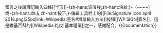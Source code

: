 留言之後請謹記輸入四條[[半形]]-{zh-hans:波浪线;zh-hant:浪紋;}-（&#126;&#126;&#126;&#126;）或-{zh-hans:单击;zh-hant:按下;}-编辑工具栏上的[[File:Signature icon april 2018.png|25px|link=Wikipedia:签名#滑鼠輸入方法]]按钮[[WP:SIGN|簽名]]。這是維基百科的[[Wikipedia:礼仪|基本禮儀]]之一，感謝配合。<noinclude>{{Documentation}}</noinclude>